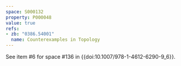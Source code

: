 ```yaml
---
space: S000132
property: P000048
value: true
refs:
- zb: "0386.54001"
  name: Counterexamples in Topology
---
```


See item #6 for space #136 in {{doi:10.1007/978-1-4612-6290-9_6}}.
